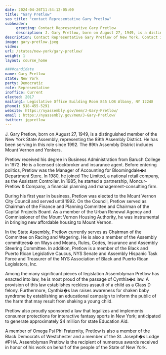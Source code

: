 ```yaml
---
date: 2024-04-26T11:54:12-05:00
title: "Gary Pretlow"
seo_title: "contact Representative Gary Pretlow"
subheader:
     greeting: Contact Representative Gary Pretlow
     description: J. Gary Pretlow, born on August 27, 1949, is a distinguished member of the New York State Assembly, representing the 89th Assembly District. He has been serving in this role since 1992. The 89th Assembly District includes Mount Vernon and Yonkers.
description: Contact Representative Gary Pretlow of New York. Contact information for Gary Pretlow includes email address, phone number, and mailing address.
image: gary-pretlow.jpeg
video:
url: /states/new-york/gary-pretlow/
weight: 1
layout: course_home

####candidate
name: Gary Pretlow
state: New York
party: Democratic
role: Representative
inoffice: Current
elected: 2017
mailing1: Legislative Office Building Room 845 LOB Albany, NY 12248
phone1: 518-455-5291
website: https://nyassembly.gov/mem/J-Gary-Pretlow/
email : https://nyassembly.gov/mem/J-Gary-Pretlow/
twitter: jgpretlow
---
```

J. Gary Pretlow, born on August 27, 1949, is a distinguished member of the New York State Assembly, representing the 89th Assembly District. He has been serving in this role since 1992. The 89th Assembly District includes Mount Vernon and Yonkers.

Pretlow received his degree in Business Administration from Baruch College in 1972. He is a licensed stockbroker and insurance agent. Before entering politics, Pretlow was the Manager of Accounting for Bloomingdale�s Department Store. In 1980, he joined The Limited, a national retail company, as the Assistant Controller. In 1985, he started a partnership, Moncur-Pretlow & Company, a financial planning and management-consulting firm.

During his first year in business, Pretlow was elected to the Mount Vernon City Council and served until 1992. On the Council, Pretlow served as Chairman of the Finance and Planning Committee and Chairman of the Capital Projects Board. As a member of the Urban Renewal Agency and Commissioner of the Mount Vernon Housing Authority, he was instrumental in bringing new affordable housing to Mount Vernon.

In the State Assembly, Pretlow currently serves as Chairman of the Committee on Racing and Wagering. He is also a member of the Assembly committees� on Ways and Means, Rules, Codes, Insurance and Assembly Steering Committee. In addition, Pretlow is a member of the Black and Puerto Rican Legislative Caucus, NYS Senate and Assembly Hispanic Task Force and Treasurer of the NYS Association of Black and Puerto Rican Legislators, Inc.

Among the many significant pieces of legislation Assemblyman Pretlow has enacted into law, he is most proud of the passage of Cynthia�s law. A provision of this law establishes reckless assault of a child as a Class D felony. Furthermore, Cynthia�s law raises awareness for shaken baby syndrome by establishing an educational campaign to inform the public of the harm that may result from shaking a young child.

Pretlow also proudly sponsored a law that legalizes and implements consumer protections for interactive fantasy sports in New York; anticipated to generate approximately $4 million for state Education Aid.

A member of Omega Psi Phi Fraternity, Pretlow is also a member of the Black Democrats of Westchester and a member of the St. Joseph�s Lodge #PHA. Assemblyman Pretlow is the recipient of numerous awards received in honor of his work on behalf of the people of the State of New York.
